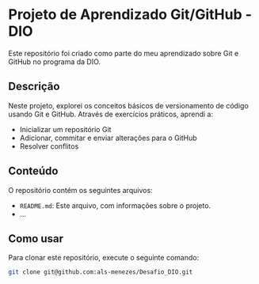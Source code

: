 # Projeto de Aprendizado Git/GitHub - DIO

Este repositório foi criado como parte do meu aprendizado sobre Git e GitHub no programa da DIO.

## Descrição

Neste projeto, explorei os conceitos básicos de versionamento de código usando Git e GitHub. Através de exercícios práticos, aprendi a:

* Inicializar um repositório Git
* Adicionar, commitar e enviar alterações para o GitHub
* Resolver conflitos

## Conteúdo

O repositório contém os seguintes arquivos:

* `README.md`: Este arquivo, com informações sobre o projeto.
* ...

## Como usar

Para clonar este repositório, execute o seguinte comando:

```bash
git clone git@github.com:als-menezes/Desafio_DIO.git
